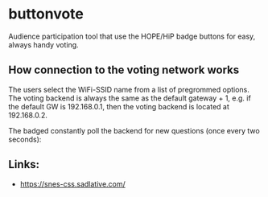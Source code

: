# buttonvote
Audience participation tool that use the HOPE/HiP badge buttons for easy, always handy voting.

## How connection to the voting network works

The users select the WiFi-SSID name from a list of pregrommed options.
The voting backend is always the same as the default gateway + 1, e.g.
if the default GW is 192.168.0.1, then the voting backend is located at
192.168.0.2.

The badged constantly poll the backend for new questions (once every two seconds):


## Links:

- https://snes-css.sadlative.com/
